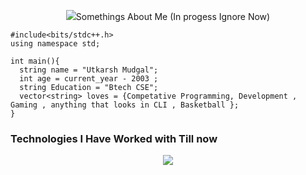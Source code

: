 <p align="center">
  <img src="https://capsule-render.v

### Somethings About Me (In progess Ignore Now)

```
#include<bits/stdc++.h>
using namespace std;
  
int main(){
  string name = "Utkarsh Mudgal";
  int age = current_year - 2003 ;
  string Education = "Btech CSE";
  vector<string> loves = {Competative Programming, Development , Gaming , anything that looks in CLI , Basketball };
}
```

### Technologies I Have Worked with Till now




<p align="center">
  <img src="https://capsule-render.vercel.app/api?type=waving&height=100&color=gradient&text=Have%20A%20Nice%20Day&section=footer&reversal=true&textBg=false&fontAlign=50&fontAlignY=66&descAlign=55&descAlignY=69"/>
</p>
